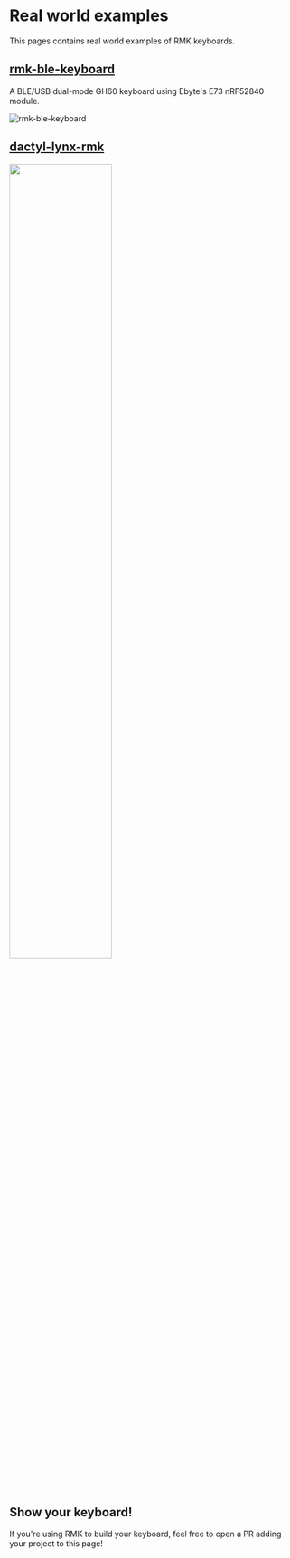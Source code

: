 # Real world examples

This pages contains real world examples of RMK keyboards.

## [rmk-ble-keyboard](https://github.com/HaoboGu/rmk-ble-keyboard)

A BLE/USB dual-mode GH60 keyboard using Ebyte's E73 nRF52840 module.

![rmk-ble-keyboard](/images/rmk_ble_keyboard.jpg)

## [dactyl-lynx-rmk](https://github.com/whitelynx/dactyl-lynx-rmk)

<img src="https://raw.githubusercontent.com/whitelynx/dactyl-lynx-keyboard/refs/heads/main/resources/skeleton-prototype.jpg" width="60%">

## Show your keyboard!

If you're using RMK to build your keyboard, feel free to open a PR adding your project to this page!
